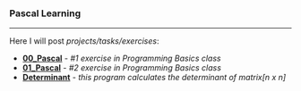 ### Pascal Learning

---

Here I will post *projects/tasks/exercises*:
- [**00_Pascal**](https://github.com/SeanSlinder/Pascal/tree/main/00_Pascal) - *#1 exercise in Programming Basics class*
- [**01_Pascal**](https://github.com/SeanSlinder/Pascal/tree/main/01_Pascal) - *#2 exercise in Programming Basics class*
- [**Determinant**](https://github.com/SeanSlinder/Pascal/tree/main/determinant) - *this program calculates the determinant of matrix[n x n]*
